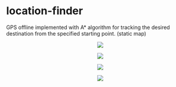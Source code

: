 # location-finder
GPS offline implemented with A* algorithm for tracking the desired destination from the specified starting point. (static map)


<p align="center">
 <a href="https://www.youtube.com/watch?v=F7dZvOh-0Fw"><img src="https://github.com/Sparcsky/location-finder/blob/master/Capture.PNG"/></a>



<p align="center">
  <img src="https://github.com/Sparcsky/location-finder/blob/master/Tiled%20map%20test.png"/>
</p>

<p align="center">
  <img src="https://github.com/Sparcsky/location-finder/blob/master/1.png"/>
</p>

<p align="center">
  <img src="https://github.com/Sparcsky/location-finder/blob/master/3.png"/>
</p>


</p>

